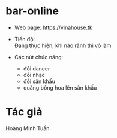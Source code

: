 # bar-online
- Web page: https://vinahouse.tk  
  
- Tiến độ:   
            Đang thực hiện, khi nào rảnh thì vô làm  
  
- Các nút chức năng: 
   - đổi dancer 
   - đổi nhạc
   - đổi sân khấu
   - quăng bông hoa lên sân khấu  
# Tác giả
Hoàng Minh Tuấn
